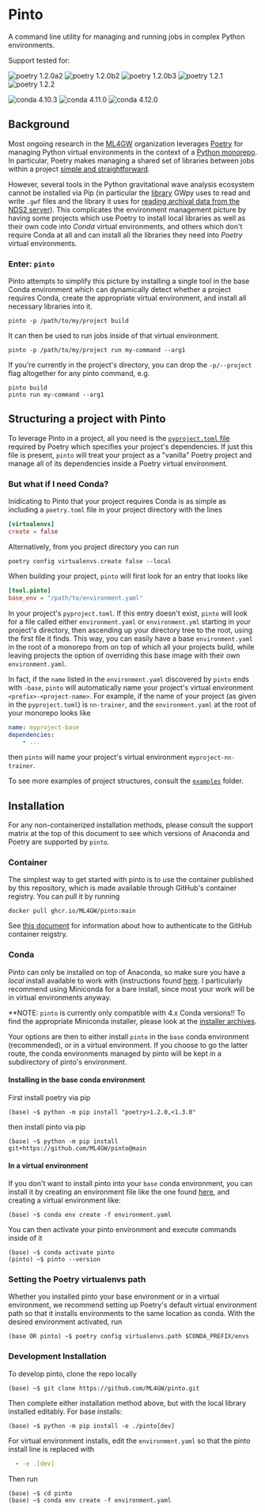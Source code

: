 # Pinto
A command line utility for managing and running jobs in complex Python environments.

Support tested for:

![poetry 1.2.0a2](https://img.shields.io/badge/poetry-1.2.0a2-sucess)
![poetry 1.2.0b2](https://img.shields.io/badge/poetry-1.2.0b2-sucess)
![poetry 1.2.0b3](https://img.shields.io/badge/poetry-1.2.0b3-sucess)
![poetry 1.2.1](https://img.shields.io/badge/poetry-1.2.1-sucess)
![poetry 1.2.2](https://img.shields.io/badge/poetry-1.2.2-sucess)

![conda 4.10.3](https://img.shields.io/badge/conda-4.10.3-sucess)
![conda 4.11.0](https://img.shields.io/badge/conda-4.11.0-sucess)
![conda 4.12.0](https://img.shields.io/badge/conda-4.12.0-sucess)


## Background
Most ongoing research in the [ML4GW](https://github.com/ML4GW) organization leverages [Poetry](https://python-poetry.org/) for managing Python virtual environments in the context of a [Python monorepo](https://medium.com/opendoor-labs/our-python-monorepo-d34028f2b6fa). In particular, Poetry makes managing a shared set of libraries between jobs within a project [simple and straightforward](https://python-poetry.org/docs/dependency-specification/#path-dependencies).

However, several tools in the Python gravitational wave analysis ecosystem cannot be installed via Pip (in particular the [library](https://anaconda.org/conda-forge/python-ldas-tools-framecpp/) GWpy uses to read and write `.gwf` files and the library it uses for [reading archival data from the NDS2 server](https://anaconda.org/conda-forge/python-nds2-client)). This complicates the environment management picture by having some projects which use Poetry to install local libraries as well as their own code into _Conda_ virtual environments, and others which don't require Conda at all and can install all the libraries they need into _Poetry_ virtual environments.

### Enter: `pinto`
Pinto  attempts to simplify this picture by installing a single tool in the base Conda environment which can dynamically detect whether a project requires Conda, create the appropriate virtual environment, and install all necessary libraries into it.

```console
pinto -p /path/to/my/project build
```

It can then be used to run jobs inside of that virtual environment.

```console
pinto -p /path/to/my/project run my-command --arg1
```

If you're currently in the project's directory, you can drop the `-p/--project` flag altogether for any pinto command, e.g.

```console
pinto build
pinto run my-command --arg1
```

## Structuring a project with Pinto
To leverage Pinto in a project, all you need is the [`pyproject.toml` file](https://python-poetry.org/docs/pyproject/) required by Poetry which specifies your project's dependencies. If just this file is present, `pinto` will treat your project as a "vanilla" Poetry project and manage all of its dependencies inside a Poetry virtual environment.

### But what if I need Conda?
Inidicating to Pinto that your project requires Conda is as simple as including a `poetry.toml` file in your project directory with the lines

```toml
[virtualenvs]
create = false
```

Alternatively, from you project directory you can run

```console
poetry config virtualenvs.create false --local
```

When building your project, `pinto` will first look for an entry that looks like

```toml
[tool.pinto]
base_env = "/path/to/environment.yaml"
```

In your project's `pyproject.toml`. If this entry doesn't exist, `pinto` will look for a file called either `environment.yaml` or `environment.yml` starting in your project's directory, then ascending up your directory tree to the root, using the first file it finds. This way, you can easily have a base `environment.yaml` in the root of a monorepo from on top of which all your projects build, while leaving projects the option of overriding this base image with their own `environment.yaml`.

In fact, if the `name` listed in the `environment.yaml` discovered by `pinto` ends with `-base`, `pinto` will automatically name your project's virtual environment `<prefix>-<project-name>`. For example, if the name of your project (as given in the `pyproject.toml`) is `nn-trainer`, and the `environment.yaml` at the root of your monorepo looks like

```yaml
name: myproject-base
dependencies:
    - ...
```

then `pinto` will name your project's virtual environment `myproject-nn-trainer`.

To see more examples of project structures, consult the [`examples`](./examples) folder.


## Installation
For any non-containerized installation methods, please consult the support matrix at the top of this document to see which versions of Anaconda and Poetry are supported by `pinto`.

### Container
The simplest way to get started with pinto is to use the container published by this repository, which is made available through GitHub's container registry. You can pull it by running
```
docker pull ghcr.io/ML4GW/pinto:main
```
See [this document](https://docs.github.com/en/packages/working-with-a-github-packages-registry/working-with-the-container-registry#authenticating-to-the-container-registry) for information about how to authenticate to the GitHub container reigstry.

### Conda
Pinto can only be installed on top of Anaconda, so make sure you have a *local* install available to work with (instructions found [here](https://docs.conda.io/projects/conda/en/latest/user-guide/install/index.html). I particularly recommend using Miniconda for a bare install, since most your work will be in virtual environments anyway.

**NOTE: `pinto` is currently only compatible with 4.x Conda versions!! To find the appropriate Miniconda installer, please look at the [installer archives](https://repo.anaconda.com/miniconda/).

Your options are then to either install `pinto` in the `base` conda environment (recommended), or in a virtual environment. If you choose to go the latter route, the conda environments managed by pinto will be kept in a subdirectory of pinto's environment.

#### Installing in the base conda environment
First install poetry via pip
```console
(base) ~$ python -m pip install "poetry>1.2.0,<1.3.0"
```
then install pinto via pip
```console
(base) ~$ python -m pip install git+https://github.com/ML4GW/pinto@main
```

#### In a virtual environment
If you don't want to install pinto into your `base` conda environment, you can install it by creating an environment file like the one found [here](./environment.yaml), and creating a virtual environment like:
```console
(base) ~$ conda env create -f environment.yaml
```
You can then activate your pinto environment and execute commands inside of it
```console
(base) ~$ conda activate pinto
(pinto) ~$ pinto --version
```

### Setting the Poetry virtualenvs path
Whether you installed pinto your base environment or in a virtual environment, we recommend setting up Poetry's default virtual environment path so that it installs environments to the same location as conda. With the desired environment activated, run
```console
(base OR pinto) ~$ poetry config virtualenvs.path $CONDA_PREFIX/envs
```

### Development Installation
To develop pinto, clone the repo locally
```console
(base) ~$ git clone https://github.com/ML4GW/pinto.git
```
Then complete either installation method above, but with the local library installed editably. For base installs:
```console
(base) ~$ python -m pip install -e ./pinto[dev]
```

For virtual environment installs, edit the `environment.yaml` so that the pinto install line is replaced with
```yaml
  - -e .[dev]
```
Then run
```console
(base) ~$ cd pinto
(base) ~$ conda env create -f environment.yaml
```
